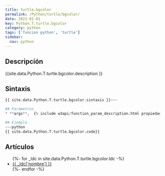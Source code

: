 ```yaml
---
title: turtle.bgcolor
permalink: /Python/turtle/bgcolor/
date: 2021-01-01
key: Python.T.turtle.bgcolor
category: python
tags: ['funcion python', 'turtle']
sidebar: 
  nav: python
---
```


## Descripción
{{site.data.Python.T.turtle.bgcolor.description }}

## Sintaxis
~~~python
{{ site.data.Python.T.turtle.bgcolor.sintaxis }}~~~

## Parámetros
* **args**,  {% include w3api/function_param_description.html propiedad=site.data.Python.T.turtle.bgcolor valor="args" %}

## Ejemplo
~~~python
{{ site.data.Python.T.turtle.bgcolor.code}}
~~~

## Artículos
<ul>
{%- for _ldc in site.data.Python.T.turtle.bgcolor.ldc -%}
   <li>
       <a href="{{_ldc['url'] }}">{{ _ldc['nombre'] }}</a>
   </li>
{%- endfor -%}
</ul>
